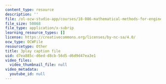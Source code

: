 ```yaml
---
content_type: resource
description: ''
file: /ol-ocw-studio-app/courses/18-086-mathematical-methods-for-engineers-ii-spring-2006/d7ea885cd6edd8cb56d5d6d9d47ea3e1_Y25UBGeu_2g.srt
file_size: 50868
file_type: application/x-subrip
learning_resource_types: []
license: https://creativecommons.org/licenses/by-nc-sa/4.0/
ocw_type: OCWFile
resourcetype: Other
title: 3play caption file
uid: d7ea885c-d6ed-d8cb-56d5-d6d9d47ea3e1
video_files:
  video_thumbnail_file: null
video_metadata:
  youtube_id: null
---
```

